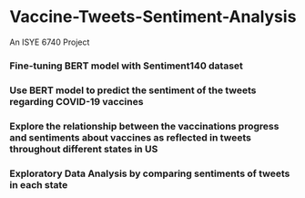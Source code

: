 # Vaccine-Tweets-Sentiment-Analysis
An ISYE 6740 Project
### Fine-tuning BERT model with Sentiment140 dataset
### Use BERT model to predict the sentiment of the tweets regarding COVID-19 vaccines
### Explore the relationship between the vaccinations progress and sentiments about vaccines as reflected in tweets throughout different states in US
### Exploratory Data Analysis by comparing sentiments of tweets in each state
